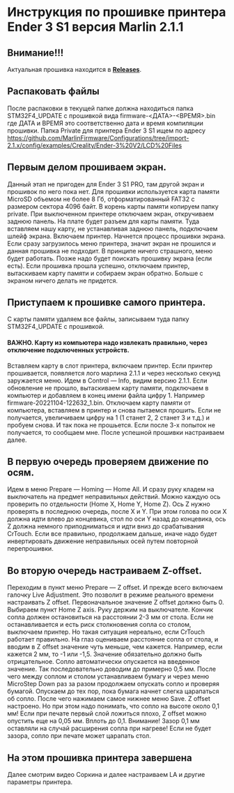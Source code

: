 # Инструкция по прошивке принтера Ender 3 S1 версия Marlin 2.1.1

## Внимание!!!
Актуальная прошивка находится в **[Releases](https://github.com/shah-typhoon/Ender-3-S1/releases)**.

## Распаковать файлы
После распаковки в текущей папке должна находиться папка STM32F4_UPDATE с прошивкой вида firmware-<ДАТА>-<ВРЕМЯ>.bin
где ДАТА и ВРЕМЯ это соответственно дата и время компиляции прошивки. Папка Private для принтера Ender 3 S1 ищем по адресу https://github.com/MarlinFirmware/Configurations/tree/import-2.1.x/config/examples/Creality/Ender-3%20V2/LCD%20Files

## Первым делом прошиваем экран. 
Данный этап не пригоден для Ender 3 S1 PRO, там другой экран и прошивок по него пока нет.
Для прошивки используется карта памяти MicroSD объемом не более 8 Гб, отформатированный FAT32 с размером сектора 4096 байт.
В корень карты памяти копируем папку private. При выключенном принтере отключаем экран, откручиваем заднюю панель. На плате будет разъем для карты памяти. Туда вставляем нашу карту, не устанавливая заднюю панель, подключаем шлейф экрана. Включаем принтер. Начнется процесс прошивки экрана. Если сразу загрузилось меню принтера, значит экран не прошился и данная прошивка не подходит. В принципе ничего страшного, меню будет работать. Позже надо будет поискать прошивку экрана (если есть).
Если прошивка прошла успешно, отключаем принтер, вытаскиваем карту памяти и собираем экран обратно. Больше с экраном ничего делать не придется.
## Приступаем к прошивке самого принтера.
С карты памяти удаляем все файлы, записываем туда папку STM32F4_UPDATE с прошивкой.
#### ВАЖНО. Карту из компьютера надо извлекать правильно, через отключение подключенных устройств.
Вставляем карту в слот принтера, включаем принтер. Если принтер прошивается, появляется лого марлина 2.1.1 и через несколько секунд заружается меню. Идем в Control — Info, видим версию 2.1.1.
Если обновление не прошло, вытаскиваем карту памяти, подключаем в компьютер и добавляем в конец имени файла цифру 1. Например
firmware-20221104-122632_1.bin.
Отключаем карту памяти от компьютера, вставляем в принтер и снова пытаемся прошить. Если не получается, увеличиваем цифру на 1 (1 станет 2,
2 станет 3 и т.д.) и пробуем снова. И так пока не прошьется. Если после 3-х попыток не получается, то сообщаем мне. После успешной прошивки настраиваем далее.

## В первую очередь проверяем движение по осям.
Идем в меню Prepare — Homing — Home All. И сразу руку кладем на выключатель на предмет неправильных действий. Можно каждую ось проверить по отдельности (Home X, Home Y, Home Z). Ось Z нужно проверять в последнюю очередь, после X и Y.
При этом голова по оси X должна идти влево до концевика, стол по оси Y назад до концевика, ось Z должна немного приподниматься и идти вниз до срабатывания CrTouch. Если все правильно, продолжаем дальше, иначе надо будет инвертировать движение неправильных осей путем повторной перепрошивки.

## Во вторую очередь настраиваем Z-offset.
Переходим в пункт меню Prepare — Z offset. И прежде всего включаем галочку Live Adjustment. Это позволит в режиме реального времени настраивать Z offset. Первоначальное значение Z offset должно быть 0. Выбираем пункт Home Z axis. Руку держим на выключателе. Кончик сопла должен остановиться на расстоянии 2-3 мм от стола. Если не останавливается и есть риск столкновения сопла со столом, выключаем принтер. Но такая ситуация нереально, если CrTouch работает правильно.
На глаз оцениваем расстояние сопла от стола, и вводим в Z offset значение чуть меньше, чем кажется. Например, если кажется 2 мм, то -1 или -1,5. Значение обязательно должно быть отрицательное. Сопло автоматически опускается на введенное значение. Так последовательно доводим до примерно 0,5 мм. После чего между соплом и столом устанавливаем бумагу и через меню MicroStep Down раз за разом продолжаем опускать сопло и проверяя бумагой. Опускаем до тех пор, пока бумага начнет слегка царапаться об сопло. После чего нажимаем самое нижнее меню Save. Z offset настроено. Но при этом надо понимать, что сопло на высоте около 0,1 мм! Если при печате первый слой ложиться плохо, Z offset можно опустить еще на 0,05 мм. Вплоть до 0,1. Внимание! Зазор 0,1 мм оставляли на случай расширения сопла при нагреве! Если не будет зазора, сопло при печате может царапать стол.

## На этом прошивка принтера завершена
Далее смотрим видео Соркина и далее настраиваем LA и другие параметры принтера.
